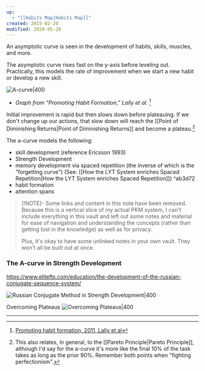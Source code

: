```yaml
---
up:
  - "[[Habits Map|Habits Map]]"
created: 2015-02-20
modified: 2020-05-28
---
```

An asymptotic curve is seen in the development of habits, skills,  muscles, and more.

The asymptotic curve rises fast on the y-axis before leveling out. Practically, this models the rate of improvement when we start a new habit or develop a new skill.

![A-curve|400](https://i0.wp.com/www.strongerbyscience.com/wp-content/uploads/2015/03/Screenshot-2015-03-30-16.42.09.png?ssl=1)
- *Graph from “Promoting Habit Formation,” Lally et al.* [^1]

Initial improvement is rapid but then slows down before plateauing. If we don't change up our actions, that slow down will reach the [[Point of Diminishing Returns|Point of Diminishing Returns]] and become a plateau.[^2]

The a-curve models the following:
- skill development (reference Ericsson 1993)
- Strength Development
- memory development via spaced repetition (the inverse of which is the "forgetting curve") (See: [[How the LYT System enriches Spaced Repetition|How the LYT System enriches Spaced Repetition]]) ^ab3d72
- habit formation
- attention spans

> [!NOTE]- Some links and content in this note have been removed.
> Because this is a vertical slice of my actual PKM system, I can't include everything in this vault and left out some notes and material for ease of navigation and understanding the concepts (rather than getting lost in the knowledge) as well as for privacy. 
>  
> Plus, it's okay to have some unlinked notes in your own vault. They won't all be built out at once.

### The A-curve in Strength Development
https://www.elitefts.com/education/the-development-of-the-russian-conjugate-sequence-system/

![Russian Conjugate Method in Strength Development|400](https://external-content.duckduckgo.com/iu/?u=https%3A%2F%2Ftse2.mm.bing.net%2Fth%3Fid%3DOIP.nvhYwcE47d5QtANN52C5XwHaDL%26pid%3DApi&f=1)

Overcoming Plateaus
![Overcoming Plateaus|400](https://www.elitefts.com/wp/wp-content/uploads/2012/05/Training-effect-fig-5.jpg)

---

[^1]: [Promoting habit formation, 2011, Lally et al](https://www.researchgate.net/publication/230576970_Promoting_habit_formation)
[^2]: This also relates, in general, to the [[Pareto Principle|Pareto Principle]], although I'd say for the a-curve it's more like the final 10% of the task takes as long as the prior 90%. Remember both points when "fighting perfectionism".